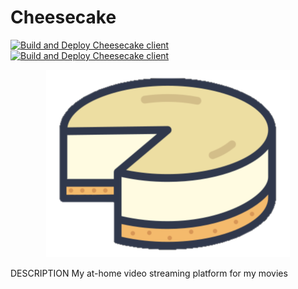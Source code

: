 # Cheesecake
[![Build and Deploy Cheesecake client](https://github.com/DanHChampion/Cheesecake/actions/workflows/client_deployment.yml/badge.svg)](https://github.com/DanHChampion/Cheesecake/actions/workflows/client_deployment.yml)
[![Build and Deploy Cheesecake client](https://github.com/DanHChampion/Cheesecake/actions/workflows/server_deployment.yml/badge.svg)](https://github.com/DanHChampion/Cheesecake/actions/workflows/server_deployment.yml)

<p align="center">
  <img src="docs/temp_cheesecake.png" alt="Cheesecake Temp Logo"/>
</p>

DESCRIPTION
My at-home video streaming platform for my movies
